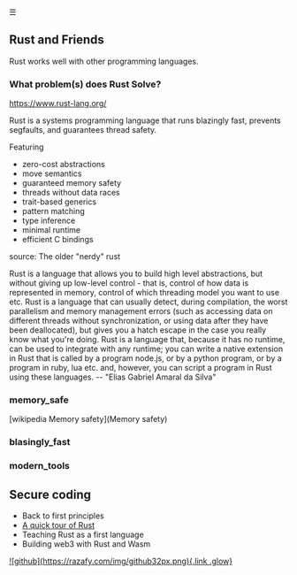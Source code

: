 <div class="bg_lrn"></div><div class="navbar"><a class="openbtn" onclick="openNav()">&#9776;</a></div>
<main>


## Rust and Friends
Rust works well with other programming languages. 

### What problem(s) does Rust Solve?

https://www.rust-lang.org/


Rust is a systems programming language that runs blazingly fast, prevents segfaults, and guarantees thread safety.

Featuring

- zero-cost abstractions
- move semantics
- guaranteed memory safety
- threads without data races
- trait-based generics
- pattern matching
- type inference
- minimal runtime
- efficient C bindings

source: The older "nerdy" rust 

Rust is a language that allows you to build high level abstractions, but without giving up low-level control - that is, control of how data is represented in memory, control of which threading model you want to use etc.
Rust is a language that can usually detect, during compilation, the worst parallelism and memory management errors (such as accessing data on different threads without synchronization, or using data after they have been deallocated), but gives you a hatch escape in the case you really know what you're doing.
Rust is a language that, because it has no runtime, can be used to integrate with any runtime; you can write a native extension in Rust that is called by a program node.js, or by a python program, or by a program in ruby, lua etc. and, however, you can script a program in Rust using these languages. -- "Elias Gabriel Amaral da Silva"

### memory_safe
[wikipedia Memory safety](Memory safety)

### blasingly_fast

### modern_tools


## Secure coding

- Back to first principles
- [A quick tour of Rust](./fastpaced_rust01.html)
- Teaching Rust as a first language
- Building web3 with Rust and Wasm

<footer>
  <a href="https://github.com/lerina" target="_blank" title="github">![github](https://razafy.com/img/github32px.png){.link .glow}
  </a>
</footer>
<script src="https://razafy.com/js/toc.js"></script>
<script>
let anchor= document.createElement('a');
anchor.href="javascript:closeNav()"; //void(0)"; //anchor[0].onclick = closeNav();
anchor.className = "closebtn";  
anchor.innerHTML="&times;";
document.getElementById("TOC").prepend(anchor);

let navCrumbs= document.createElement('div');
navCrumbs.className = "hover-nav";
navCrumbs.innerHTML = `
<div class="hover-nav">
<ul>
<li><a href="../../../../index.html">⇦ home</a></li>
<li><a href="../../index.html">lerina</a></li>
<li><a href="../index.html">code</a></li>
<li><a href="./index.html">secure coding</a></li>
</ul>
</div>`;
document.getElementById("TOC").prepend(navCrumbs); 
</script>
